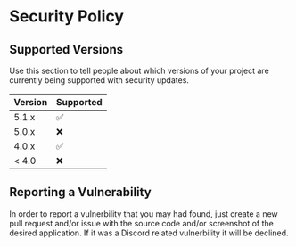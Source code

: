 # Security Policy

## Supported Versions

Use this section to tell people about which versions of your project are
currently being supported with security updates.

| Version | Supported          |
| ------- | ------------------ |
| 5.1.x   | :white_check_mark: |
| 5.0.x   | :x:                |
| 4.0.x   | :white_check_mark: |
| < 4.0   | :x:                |

## Reporting a Vulnerability

In order to report a vulnerbility that you may had found, just create a new pull request and/or issue with the source code and/or screenshot of 
the desired application. If it was a Discord related vulnerbility it will be declined.
